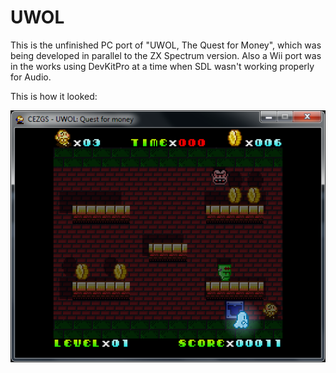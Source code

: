 # UWOL

This is the unfinished PC port of "UWOL, The Quest for Money", which was being developed in parallel to the ZX Spectrum version. Also a Wii port was in the works using DevKitPro at a time when SDL wasn't working properly for Audio.

This is how it looked:

![UWOL PC](https://raw.githubusercontent.com/AugustoRuiz/UWOL/master/UWOL.png)
